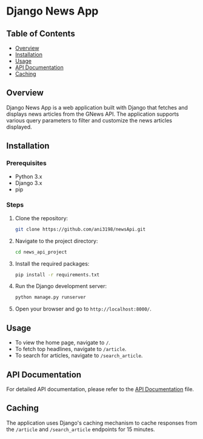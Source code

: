 

# Django News App

## Table of Contents

- [Overview](#overview)
- [Installation](#installation)
- [Usage](#usage)
- [API Documentation](#api-documentation)
- [Caching](#caching)


## Overview

Django News App is a web application built with Django that fetches and displays news articles from the GNews API. The application supports various query parameters to filter and customize the news articles displayed.

## Installation

### Prerequisites

- Python 3.x
- Django 3.x
- pip

### Steps

1. Clone the repository:

    ```bash
    git clone https://github.com/ani3198/newsApi.git
    ```

2. Navigate to the project directory:

    ```bash
    cd news_api_project
    ```

3. Install the required packages:

    ```bash
    pip install -r requirements.txt
    ```

4. Run the Django development server:

    ```bash
    python manage.py runserver
    ```

5. Open your browser and go to `http://localhost:8000/`.

## Usage

- To view the home page, navigate to `/`.
- To fetch top headlines, navigate to `/article`.
- To search for articles, navigate to `/search_article`.

## API Documentation

For detailed API documentation, please refer to the [API Documentation](News_Api_Doc.md) file.

## Caching

The application uses Django's caching mechanism to cache responses from the `/article` and `/search_article` endpoints for 15 minutes.

